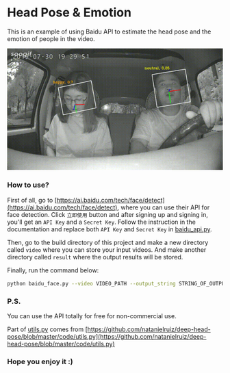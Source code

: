 # Head Pose & Emotion

This is an example of using Baidu API to estimate the head pose and the emotion of people in the video.
 
<div align="center">
<img src="demo.gif" /><br>
</div>

### How to use?
First of all, go to [https://ai.baidu.com/tech/face/detect](https://ai.baidu.com/tech/face/detect), where you can use their API for face detection. Click `立即使用` button and after signing up and signing in, you'll get an `API Key` and a `Secret Key`. Follow the instruction in the documentation and replace both `API Key` and `Secret Key` in [baidu_api.py](https://github.com/Messier42/head-pose/blob/master/baidu_api.py).

Then, go to the build directory of this project and make a new directory called `video` where you can store your input videos. And make another directory called `result` where the output results will be stored.

Finally, run the command below:
```bash
python baidu_face.py --video VIDEO_PATH --output_string STRING_OF_OUTPUT_FILE --max_face_num MAXIMUM_NUMBER_OF_FACE_IN_THE_VIDEO --fps FPS_OF_THE_OUTPUT_VIDEO
```

### P.S.
You can use the API totally for free for non-commercial use. 

Part of [utils.py](https://github.com/Messier42/head-pose/blob/master/utils.py) comes from [https://github.com/natanielruiz/deep-head-pose/blob/master/code/utils.py](https://github.com/natanielruiz/deep-head-pose/blob/master/code/utils.py)

### Hope you enjoy it :)
